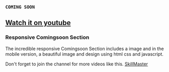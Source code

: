 ### `COMING SOON`
## [Watch it on youtube](https://www.youtube.com/watch?v=Yy2HGxE-1P4)
### Responsive Comingsoon Section
The incredible responsive Comingsoon Section includes a image and in the mobile version, a beautiful image and design using html css and javascript.

Don't forget to join the channel for more videos like this.
[SkillMaster](https://www.youtube.com/channel/UCWAxpLP-h8PHCDZMomhc01Q)
